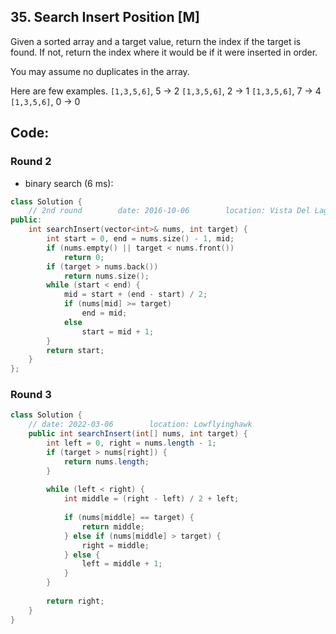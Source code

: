 ## 35. Search Insert Position [M]
Given a sorted array and a target value, return the index if the target is found. If not, return the index where it would be if it were inserted in order.

You may assume no duplicates in the array.

Here are few examples.
`[1,3,5,6]`, 5 → 2
`[1,3,5,6]`, 2 → 1
`[1,3,5,6]`, 7 → 4
`[1,3,5,6]`, 0 → 0

## Code:
### Round 2
- binary search (6 ms):
```c++
class Solution {
    // 2nd round        date: 2016-10-06        location: Vista Del Lago III Apartment
public:
    int searchInsert(vector<int>& nums, int target) {
        int start = 0, end = nums.size() - 1, mid;
        if (nums.empty() || target < nums.front())
            return 0;
        if (target > nums.back())
            return nums.size();
        while (start < end) {
            mid = start + (end - start) / 2;
            if (nums[mid] >= target)
                end = mid;
            else
                start = mid + 1;
        }
        return start;
    }
};
```

### Round 3
```java
class Solution {
    // date: 2022-03-06        location: Lowflyinghawk
    public int searchInsert(int[] nums, int target) {
        int left = 0, right = nums.length - 1;
        if (target > nums[right]) {
            return nums.length;
        }
        
        while (left < right) {
            int middle = (right - left) / 2 + left;
            
            if (nums[middle] == target) {
                return middle;
            } else if (nums[middle] > target) { 
                right = middle;
            } else {
                left = middle + 1;
            }
        }
        
        return right;
    }
}
```

